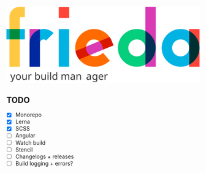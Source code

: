 ![Frieda](frieda.svg)


## TODO

- [x] Monorepo
- [x] Lerna
- [X] SCSS
- [ ] Angular
- [ ] Watch build
- [ ] Stencil
- [ ] Changelogs + releases
- [ ] Build logging + errors?
